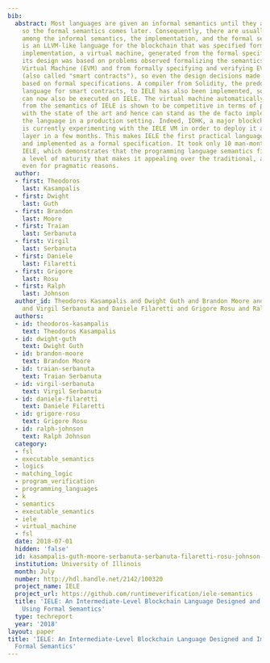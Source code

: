 ```yaml
---
bib:
  abstract: Most languages are given an informal semantics until they are implemented,
    so the formal semantics comes later. Consequently, there are usually inconsistencies
    among the informal semantics, the implementation, and the formal semantics. IELE
    is an LLVM-like language for the blockchain that was specified formally and its
    implementation, a virtual machine, generated from the formal specification. Moreover,
    its design was based on problems observed formalizing the semantics of the Ethereum
    Virtual Machine (EVM) and from formally specifying and verifying EVM programs
    (also called "smart contracts"), so even the design decisions made for IELE are
    based on formal specifications. A compiler from Solidity, the predominant high-level
    language for smart contracts, to IELE has also been implemented, so Ethereum contracts
    can now also be executed on IELE. The virtual machine automatically generated
    from the semantics of IELE is shown to be competitive in terms of performance
    with the state of the art and hence can stand as the de facto implementation of
    the language in a production setting. Indeed, IOHK, a major blockchain company,
    is currently experimenting with the IELE VM in order to deploy it as its computational
    layer in a few months. This makes IELE the first practical language that is designed
    and implemented as a formal specification. It took only 10 man-months to develop
    IELE, which demonstrates that the programming language semantics field has reached
    a level of maturity that makes it appealing over the traditional, adhoc approach
    even for pragmatic reasons.
  author:
  - first: Theodoros
    last: Kasampalis
  - first: Dwight
    last: Guth
  - first: Brandon
    last: Moore
  - first: Traian
    last: Serbanuta
  - first: Virgil
    last: Serbanuta
  - first: Daniele
    last: Filaretti
  - first: Grigore
    last: Rosu
  - first: Ralph
    last: Johnson
  author_id: Theodoros Kasampalis and Dwight Guth and Brandon Moore and Traian Serbanuta
    and Virgil Serbanuta and Daniele Filaretti and Grigore Rosu and Ralph Johnson
  authors:
  - id: theodoros-kasampalis
    text: Theodoros Kasampalis
  - id: dwight-guth
    text: Dwight Guth
  - id: brandon-moore
    text: Brandon Moore
  - id: traian-serbanuta
    text: Traian Serbanuta
  - id: virgil-serbanuta
    text: Virgil Serbanuta
  - id: daniele-filaretti
    text: Daniele Filaretti
  - id: grigore-rosu
    text: Grigore Rosu
  - id: ralph-johnson
    text: Ralph Johnson
  category:
  - fsl
  - executable_semantics
  - logics
  - matching_logic
  - program_verification
  - programming_languages
  - k
  - semantics
  - executable_semantics
  - iele
  - virtual_machine
  - fsl
  date: 2018-07-01
  hidden: 'false'
  id: kasampalis-guth-moore-serbanuta-serbanuta-filaretti-rosu-johnson-2018-tr
  institution: University of Illinois
  month: July
  number: http://hdl.handle.net/2142/100320
  project_name: IELE
  project_url: https://github.com/runtimeverification/iele-semantics
  title: 'IELE: An Intermediate-Level Blockchain Language Designed and Implemented
    Using Formal Semantics'
  type: techreport
  year: '2018'
layout: paper
title: 'IELE: An Intermediate-Level Blockchain Language Designed and Implemented Using
  Formal Semantics'
---
```

